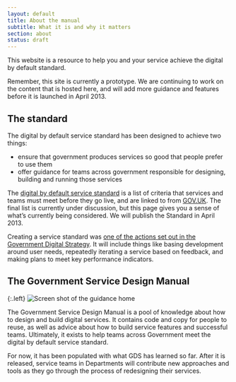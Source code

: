 ```yaml
---
layout: default
title: About the manual
subtitle: What it is and why it matters
section: about
status: draft
---
```


This website is a resource to help you and your service achieve the digital by default standard.

Remember, this site is currently a prototype. We are continuing to work on the content that is hosted here, and will add more guidance and features before it is launched in April 2013.

## The standard

The digital by default service standard has been designed to achieve two things:

* ensure that government produces services so good that people prefer to use them
* offer guidance for teams across government responsible for designing, building and running those services

The [digital by default service standard](/digital-by-default) is a list of criteria that services and teams must meet before they go live, and are linked to from [GOV.UK](https://www.gov.uk). The final list is currently under discussion, but this page gives you a sense of what’s currently being considered. We will publish the Standard in April 2013.

Creating a service standard was [one of the actions set out in the Government Digital Strategy](http://publications.cabinetoffice.gov.uk/digital/strategy/#initial-outline-of-proposed-digital-by-default-transactional-service-standard). It will include things like basing development around user needs, repeatedly iterating a service based on feedback, and making plans to meet key performance indicators.

## The Government Service Design Manual

{:.left}
![Screen shot of the guidance home](http://alphagov.files.wordpress.com/2013/01/screen-shot-2013-01-07-at-15-45-48-e1357574909251.png)

The Government Service Design Manual is a pool of knowledge about how to design and build digital services. It contains code and copy for people to reuse, as well as advice about how to build service features and successful teams. Ultimately, it exists to help teams across Government meet the digital by default service standard.

For now, it has been populated with what GDS has learned so far. After it is released, service teams in Departments will contribute new approaches and tools as they go through the process of redesigning their services.





